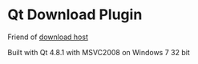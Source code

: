 # Qt Download Plugin

Friend of [download host](https://github.com/arifsetiawan/qt-download-host)

Built with Qt 4.8.1 with MSVC2008 on Windows 7 32 bit
